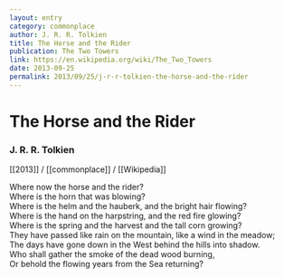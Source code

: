 ```yaml
---
layout: entry
category: commonplace
author: J. R. R. Tolkien
title: The Horse and the Rider
publication: The Two Towers
link: https://en.wikipedia.org/wiki/The_Two_Towers
date: 2013-09-25
permalink: 2013/09/25/j-r-r-tolkien-the-horse-and-the-rider
---
```


# The Horse and the Rider

### J. R. R. Tolkien

[[2013]] / [[commonplace]] / [[Wikipedia]]

Where now the horse and the rider? 
<br>Where is the horn that was blowing?
<br>Where is the helm and the hauberk, and the bright hair flowing?
<br>Where is the hand on the harpstring, and the red fire glowing?
<br>Where is the spring and the harvest and the tall corn growing?
<br>They have passed like rain on the mountain, like a wind in the meadow;
<br>The days have gone down in the West behind the hills into shadow.
<br>Who shall gather the smoke of the dead wood burning,
<br>Or behold the flowing years from the Sea returning?
